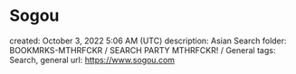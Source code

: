 # Sogou

created: October 3, 2022 5:06 AM (UTC)
description: Asian Search
folder: BOOKMRKS-MTHRFCKR / SEARCH PARTY MTHRFCKR! / General
tags: Search, general
url: https://www.sogou.com